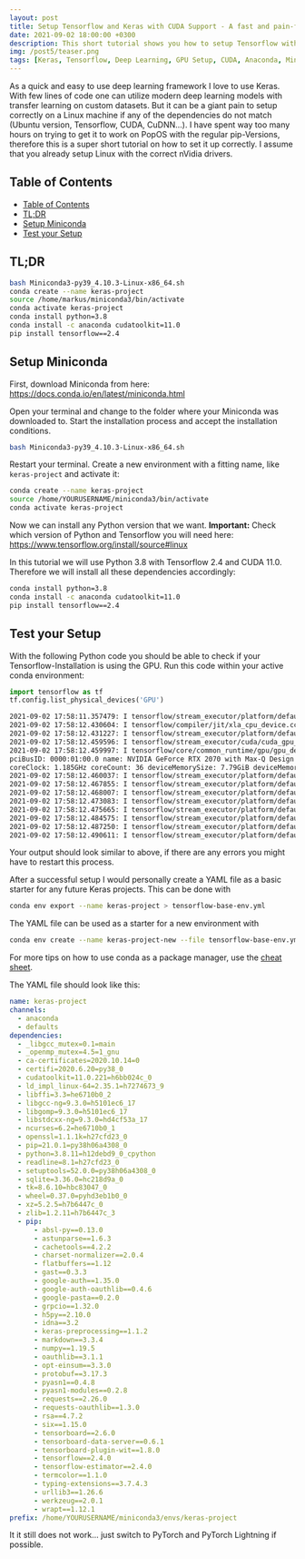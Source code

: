 ```yaml
---
layout: post
title: Setup Tensorflow and Keras with CUDA Support - A fast and pain-free approach with Miniconda
date: 2021-09-02 18:00:00 +0300
description: This short tutorial shows you how to setup Tensorflow with GPU support on Linux and Miniconda
img: /post5/teaser.png
tags: [Keras, Tensorflow, Deep Learning, GPU Setup, CUDA, Anaconda, Miniconda]
---
```


As a quick and easy to use deep learning framework I love to use Keras. With few lines of code one can utilize modern deep learning models with transfer learning on custom datasets. But it can be a giant pain to setup correctly on a Linux machine if any of the dependencies do not match (Ubuntu version, Tensorflow, CUDA, CuDNN...). I have spent way too many hours on trying to get it to work on PopOS with the regular pip-Versions, therefore this is a super short tutorial on how to set it up correctly. I assume that you already setup Linux with the correct nVidia drivers.

## Table of Contents

- [Table of Contents](#table-of-contents)
- [TL;DR](#tldr)
- [Setup Miniconda](#setup-miniconda)
- [Test your Setup](#test-your-setup)

## TL;DR

```bash
bash Miniconda3-py39_4.10.3-Linux-x86_64.sh
conda create --name keras-project
source /home/markus/miniconda3/bin/activate
conda activate keras-project
conda install python=3.8
conda install -c anaconda cudatoolkit=11.0
pip install tensorflow==2.4
```

## Setup Miniconda

First, download Miniconda from here: https://docs.conda.io/en/latest/miniconda.html

Open your terminal and change to the folder where your Miniconda was downloaded to. Start the installation process and accept the installation conditions.

```bash
bash Miniconda3-py39_4.10.3-Linux-x86_64.sh
```

Restart your terminal. Create a new environment with a fitting name, like `keras-project` and activate it:

```bash
conda create --name keras-project
source /home/YOURUSERNAME/miniconda3/bin/activate
conda activate keras-project
```

Now we can install any Python version that we want. **Important:** Check which version of Python and Tensorflow you will need here: https://www.tensorflow.org/install/source#linux

In this tutorial we will use Python 3.8 with Tensorflow 2.4 and CUDA 11.0. Therefore we will install all these dependencies accordingly:

```bash
conda install python=3.8
conda install -c anaconda cudatoolkit=11.0
pip install tensorflow==2.4
```

## Test your Setup

With the following Python code you should be able to check if your Tensorflow-Installation is using the GPU. Run this code within your active conda environment:

```python
import tensorflow as tf
tf.config.list_physical_devices('GPU')
```

```bash
2021-09-02 17:58:11.357479: I tensorflow/stream_executor/platform/default/dso_loader.cc:49] Successfully opened dynamic library libcudart.so.11.0
2021-09-02 17:58:12.430604: I tensorflow/compiler/jit/xla_cpu_device.cc:41] Not creating XLA devices, tf_xla_enable_xla_devices not set
2021-09-02 17:58:12.431227: I tensorflow/stream_executor/platform/default/dso_loader.cc:49] Successfully opened dynamic library libcuda.so.1
2021-09-02 17:58:12.459596: I tensorflow/stream_executor/cuda/cuda_gpu_executor.cc:941] successful NUMA node read from SysFS had negative value (-1), but there must be at least one NUMA node, so returning NUMA node zero
2021-09-02 17:58:12.459997: I tensorflow/core/common_runtime/gpu/gpu_device.cc:1720] Found device 0 with properties:
pciBusID: 0000:01:00.0 name: NVIDIA GeForce RTX 2070 with Max-Q Design computeCapability: 7.5
coreClock: 1.185GHz coreCount: 36 deviceMemorySize: 7.79GiB deviceMemoryBandwidth: 357.69GiB/s
2021-09-02 17:58:12.460037: I tensorflow/stream_executor/platform/default/dso_loader.cc:49] Successfully opened dynamic library libcudart.so.11.0
2021-09-02 17:58:12.467855: I tensorflow/stream_executor/platform/default/dso_loader.cc:49] Successfully opened dynamic library libcublas.so.11
2021-09-02 17:58:12.468007: I tensorflow/stream_executor/platform/default/dso_loader.cc:49] Successfully opened dynamic library libcublasLt.so.11
2021-09-02 17:58:12.473083: I tensorflow/stream_executor/platform/default/dso_loader.cc:49] Successfully opened dynamic library libcufft.so.10
2021-09-02 17:58:12.475665: I tensorflow/stream_executor/platform/default/dso_loader.cc:49] Successfully opened dynamic library libcurand.so.10
2021-09-02 17:58:12.484575: I tensorflow/stream_executor/platform/default/dso_loader.cc:49] Successfully opened dynamic library libcusolver.so.10
2021-09-02 17:58:12.487250: I tensorflow/stream_executor/platform/default/dso_loader.cc:49] Successfully opened dynamic library libcusparse.so.11
2021-09-02 17:58:12.490611: I tensorflow/stream_executor/platform/default/dso_loader.cc:49] Successfully opened dynamic library libcudnn.so.8
```

Your output should look similar to above, if there are any errors you might have to restart this process.

After a successful setup I would personally create a YAML file as a basic starter for any future Keras projects. This can be done with

```bash
conda env export --name keras-project > tensorflow-base-env.yml
```

The YAML file can be used as a starter for a new environment with

```bash
conda env create --name keras-project-new --file tensorflow-base-env.yml
```

For more tips on how to use conda as a package manager, use the [cheat sheet](https://docs.conda.io/projects/conda/en/latest/_downloads/843d9e0198f2a193a3484886fa28163c/conda-cheatsheet.pdf).

The YAML file should look like this:

```yaml
name: keras-project
channels:
  - anaconda
  - defaults
dependencies:
  - _libgcc_mutex=0.1=main
  - _openmp_mutex=4.5=1_gnu
  - ca-certificates=2020.10.14=0
  - certifi=2020.6.20=py38_0
  - cudatoolkit=11.0.221=h6bb024c_0
  - ld_impl_linux-64=2.35.1=h7274673_9
  - libffi=3.3=he6710b0_2
  - libgcc-ng=9.3.0=h5101ec6_17
  - libgomp=9.3.0=h5101ec6_17
  - libstdcxx-ng=9.3.0=hd4cf53a_17
  - ncurses=6.2=he6710b0_1
  - openssl=1.1.1k=h27cfd23_0
  - pip=21.0.1=py38h06a4308_0
  - python=3.8.11=h12debd9_0_cpython
  - readline=8.1=h27cfd23_0
  - setuptools=52.0.0=py38h06a4308_0
  - sqlite=3.36.0=hc218d9a_0
  - tk=8.6.10=hbc83047_0
  - wheel=0.37.0=pyhd3eb1b0_0
  - xz=5.2.5=h7b6447c_0
  - zlib=1.2.11=h7b6447c_3
  - pip:
      - absl-py==0.13.0
      - astunparse==1.6.3
      - cachetools==4.2.2
      - charset-normalizer==2.0.4
      - flatbuffers==1.12
      - gast==0.3.3
      - google-auth==1.35.0
      - google-auth-oauthlib==0.4.6
      - google-pasta==0.2.0
      - grpcio==1.32.0
      - h5py==2.10.0
      - idna==3.2
      - keras-preprocessing==1.1.2
      - markdown==3.3.4
      - numpy==1.19.5
      - oauthlib==3.1.1
      - opt-einsum==3.3.0
      - protobuf==3.17.3
      - pyasn1==0.4.8
      - pyasn1-modules==0.2.8
      - requests==2.26.0
      - requests-oauthlib==1.3.0
      - rsa==4.7.2
      - six==1.15.0
      - tensorboard==2.6.0
      - tensorboard-data-server==0.6.1
      - tensorboard-plugin-wit==1.8.0
      - tensorflow==2.4.0
      - tensorflow-estimator==2.4.0
      - termcolor==1.1.0
      - typing-extensions==3.7.4.3
      - urllib3==1.26.6
      - werkzeug==2.0.1
      - wrapt==1.12.1
prefix: /home/YOURUSERNAME/miniconda3/envs/keras-project
```

It it still does not work... just switch to PyTorch and PyTorch Lightning if possible.
